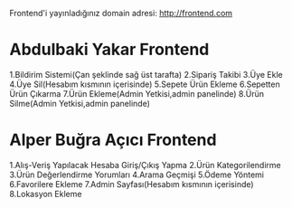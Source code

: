 Frontend'i yayınladığınız domain adresi: http://frontend.com

# Abdulbaki Yakar Frontend

1.Bildirim Sistemi(Çan şeklinde sağ üst tarafta)
2.Sipariş Takibi
3.Üye Ekle
4.Üye Sil(Hesabım kısmının içerisinde)
5.Sepete Ürün Ekleme
6.Sepetten Ürün Çıkarma
7.Ürün Ekleme(Admin Yetkisi,admin panelinde)
8.Ürün Silme(Admin Yetkisi,admin panelinde)

# Alper Buğra Açıcı Frontend

1.Alış-Veriş Yapılacak Hesaba Giriş/Çıkış Yapma
2.Ürün Kategorilendirme
3.Ürün Değerlendirme Yorumları
4.Arama Geçmişi
5.Ödeme Yöntemi
6.Favorilere Ekleme
7.Admin Sayfası(Hesabım kısmının içerisinde)
8.Lokasyon Ekleme
